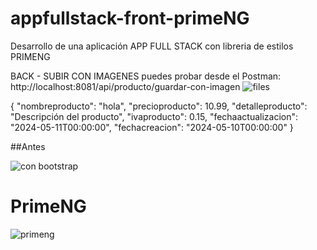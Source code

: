 # appfullstack-front-primeNG


Desarrollo de una aplicación APP FULL STACK con libreria de estilos PRIMENG 


BACK - SUBIR CON IMAGENES
puedes probar desde el Postman:
http://localhost:8081/api/producto/guardar-con-imagen
![files](https://github.com/JhonZ-Dev/appfullstack-front-primeNG/assets/79710173/f526f17c-6d7e-4026-868d-48da34f80efa)

{
  "nombreproducto": "hola",
  "precioproducto": 10.99,
  "detalleproducto": "Descripción del producto",
  "ivaproducto": 0.15,
  "fechaactualizacion": "2024-05-11T00:00:00",
  "fechacreacion": "2024-05-10T00:00:00"
}

##Antes

![con bootstrap](https://github.com/JhonZ-Dev/appfullstack-front-primeNG/assets/79710173/ffe89dfe-6f35-4722-87a8-e7077a8b0d86)

# PrimeNG

![primeng](https://github.com/JhonZ-Dev/appfullstack-front-primeNG/assets/79710173/7858b593-c012-4960-bfa5-c89a212dd210)
